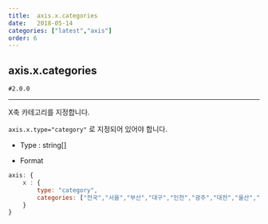 ```yaml
---
title:  axis.x.categories
date:   2018-05-14
categories: ["latest","axis"]
order: 6
---
```


## axis.x.categories

`#2.0.0`

---

X축 카테고리를 지정합니다.

`axis.x.type="category"` 로 지정되어 있어야 합니다.

* Type : string[]

* Format
```javascript
axis: {
    x : {
        type: "category",
        categories: ["전국","서울","부산","대구","인천","광주","대전","울산","세종","경기","강원","충북","충남","전북","전남","경북","경남","제주"]
    }
}
```